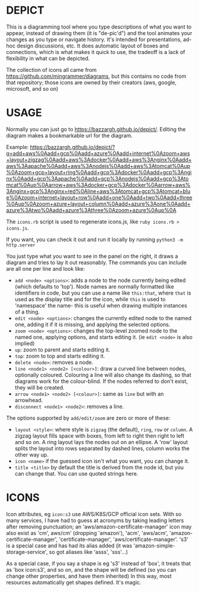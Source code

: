 # DEPICT

This is a diagramming tool where you type descriptions of what you want to appear,
instead of drawing them (it is "de-pic'd") and the tool animates your changes
as you type or navigate history. It's intended for presentations, ad-hoc
design discussions, etc. It does automatic layout of boxes and connections,
which is what makes it quick to use, the tradeoff is a lack of flexibility
in what can be depicted.

The collection of icons all came from https://github.com/mingrammer/diagrams,
but this contains no code from that repository; those icons are owned by
their creators (aws, google, microsoft, and so on)

# USAGE

Normally you can just go to https://bazzargh.github.io/depict/. Editing the
diagram makes a bookmarkable url for the diagram.

Example:
https://bazzargh.github.io/depict/?q=add+aws%0Aadd+gcp%0Aadd+azure%0Aadd+internet%0Azoom+aws+layout+zigzag%0Aadd+aws%3Adocker%0Aadd+aws%3Anginx%0Aadd+aws%3Aapache%0Aadd+aws%3Anodejs%0Aadd+aws%3Atomcat%0Aup%0Azoom+gcp+layout+ring%0Aadd+gcp%3Adocker%0Aadd+gcp%3Anginx%0Aadd+gcp%3Aapache%0Aadd+gcp%3Anodejs%0Aadd+gcp%3Atomcat%0Aup%0Aarrow+aws%3Adocker+gcp%3Adocker%0Aarrow+aws%3Anginx+gcp%3Anginx+red%0Aline+aws%3Atomcat+gcp%3Atomcat+blue%0Azoom+internet+layout+row%0Aadd+one%0Aadd+two%0Aadd+three%0Aup%0Azoom+azure+layout+column%0Aadd+azure%3Aone%0Aadd+azure%3Atwo%0Aadd+azure%3Athree%0Azoom+azure%0Aup%0A

The `icons.rb` script is used to regenerate icons.js, like `ruby icons.rb > icons.js`.

If you want, you can check it out and run it locally by running `python3 -m http.server`

You just type what you want to see in the panel on the right, it draws a diagram
and tries to lay it out reasonably. The commands you can include are all one per line
and look like:

* `add <node> <options>`: adds a node to the node currently being edited (which defaults to 'top').
Node names are normally formatted like identifiers in code, but you can use a name like `this:that`,
where `that` is used as the display title and for the icon, while `this` is used to 'namespace' the name-
this is useful when drawing multiple instances of a thing.
* `edit <node> <options>`: changes the currently edited node to the named one, adding
it if it is missing, and applying the selected options.
* `zoom <node> <options>`: changes the top-level zoomed node to the named one, applying options, and starts
editing it. (ie `edit <node>` is also implied)
* `up`: zoom to parent and starts editing it.
* `top`: zoom to top and starts editing it.
* `delete <node>`: removes a node.
* `line <node1> <node2> [<colour>]`: draw a curved line between nodes, optionally coloured. Colouring a
line will also change its dashing, so that diagrams work for the colour-blind. If the nodes referred to don't
exist, they will be created.
* `arrow <node1> <node2> [<colour>]`: same as `line` but with an arrowhead.
* `disconnect <node1> <node2>`: removes a line.

The options supported by `add/edit/zoom` are zero or more of these:
* `layout <style>`: where style is `zigzag` (the default), `ring`, `row` or `column`. A zigzag layout fills space
with boxes, from left to right then right to left and so on. A ring layout lays the nodes out on an ellipse.
A 'row' layout splits the layout into rows separated by dashed lines, column works the other way up.
* `icon <name>` if the guessed icon isn't what you want, you can change it.
* `title <title>` by default the title is derived from the node id, but you can change that. You can use
quoted strings here.

# ICONS

Icon attributes, eg `icon:s3` use AWS/K8S/GCP official icon sets. With so many services, I have had
to guess at acronyms by taking leading letters after removing punctuation; an 'aws/amazon-certificate-manager'
icon may also exist as 'cm', aws/cm' (dropping 'amazon'), 'acm', 'aws/acm', 'amazon-certificate-manager',
'certificate-manager', 'aws/certificate-manager'. 's3' is a special case and has had its alias added (it
was 'amazon-simple-storage-service', so got aliases like 'asss', 'sss'...)

As a special case, if you say a shape is eg 's3' instead of 'box', it treats that as 'box icon:s3', and so on,
and the shape will be defined (so you can change other properties, and have them inherited)
In this way, most resources automatically get shapes defined. It's magic.

